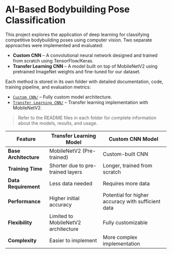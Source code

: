 # AI-Based Bodybuilding Pose Classification

This project explores the application of deep learning for classifying competitive bodybuilding poses using computer vision. Two separate approaches were implemented and evaluated:

- **Custom CNN** – A convolutional neural network designed and trained from scratch using TensorFlow/Keras.
- **Transfer Learning CNN** – A model built on top of MobileNetV2 using pretrained ImageNet weights and fine-tuned for our dataset.

Each method is stored in its own folder with detailed documentation, code, training pipeline, and evaluation metrics:

- [`Custom CNN/`](./Custom%20CNN) – Fully custom model architecture.
- [`Transfer Learning CNN/`](./Transfer%20Learning%20CNN) – Transfer learning implementation with MobileNetV2.

> Refer to the README files in each folder for complete information about the models, results, and usage.


| Feature                     | Transfer Learning Model | Custom CNN Model |
|-----------------------------|----------------------------------------|--------------------------------|
| **Base Architecture**       | MobileNetV2 (Pre-trained)              | Custom-built CNN               |
| **Training Time**           | Shorter due to pre-trained layers      | Longer, trained from scratch   |
| **Data Requirement**        | Less data needed                      | Requires more data             |
| **Performance**             | Higher initial accuracy                | Potential for higher accuracy with sufficient data |
| **Flexibility**             | Limited to MobileNetV2 architecture    | Fully customizable             |
| **Complexity**              | Easier to implement                    | More complex implementation    |

